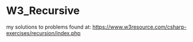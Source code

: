 # W3_Recursive

my solutions to problems found at: https://www.w3resource.com/csharp-exercises/recursion/index.php
